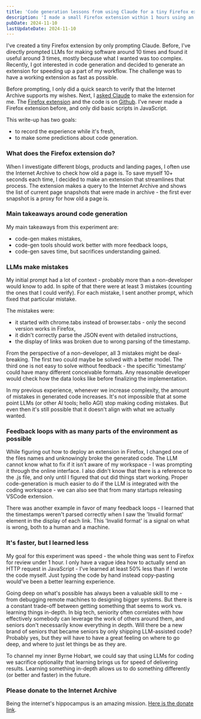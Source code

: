 ```yaml
---
title: 'Code generation lessons from using Claude for a tiny Firefox extension'
description: 'I made a small Firefox extension within 1 hours using an LLM - these some ideas that came to mind about generating code'
pubDate: 2024-11-10
lastUpdateDate: 2024-11-10
---
```


I've created a tiny Firefox extension by only prompting Claude.
Before, I've directly prompted LLMs for making software around 10 times and found it useful around 3 times, mostly because what I wanted was too complex. Recently, I got interested in code generation and decided to generate an extension for speeding up a part of my workflow. The challenge was to have a working extension as fast as possible. 

Before prompting, I only did a quick search to verify that the Internet Archive supports my wishes. Next, I [asked Claude](https://pastebin.com/P0LgSGat) to make the extension for me. The [Firefox extension](https://addons.mozilla.org/en-US/firefox/addon/dateifier/) and the code is on [Github](https://github.com/ebanek/dateifier/tree/main). I've never made a Firefox extension before, and only did basic scripts in JavaScript.

This write-up has two goals:
- to record the experience while it's fresh,
- to make some predictions about code generation.

### What does the Firefox extension do?

When I investigate different blogs, products and landing pages, I often use the Internet Archive to check how old a page is. To save myself 10+ seconds each time, I decided to make an extension that streamlines that process. The extension makes a query to the Internet Archive and shows the list of current page snapshots that were made in archive - the first ever snapshot is a proxy for how old a page is.

### Main takeaways around code generation

My main takeaways from this experiment are:
- code-gen makes mistakes,
- code-gen tools should work better with more feedback loops,
- code-gen saves time, but sacrifices understanding gained.

### LLMs make mistakes

My initial prompt had a lot of context - probably more than a non-developer would know to add. In spite of that there were at least 3 mistakes (counting the ones that I could verify). For each mistake, I sent another prompt, which fixed that particular mistake.

The mistakes were:
- it started with chrome.tabs instead of browser.tabs - only the second version works in Firefox,
- it didn't correctly parse the JSON event with detailed instructions,
- the display of links was broken due to wrong parsing of the timestamp.

From the perspective of a non-developer, all 3 mistakes might be deal-breaking. The first two could maybe be solved with a better model. The third one is not easy to solve without feedback - the specific 'timestamp' could have many different conceivable formats. Any reasonable developer would check how the data looks like before finalizing the implementation.

In my previous experience, whenever we increase complexity, the amount of mistakes in generated code increases. It's not impossible that at some point LLMs (or other AI tools; hello AGI) stop making coding mistakes. But even then it's still possible that it doesn't align with what we actually wanted.

### Feedback loops with as many parts of the environment as possible

While figuring out how to deploy an extension in Firefox, I changed one of the files names and unknowingly broke the generated code. The LLM cannot know what to fix if it isn't aware of my workspace - I was prompting it through the online interface. I also didn't know that there is a reference to the .js file, and only until I figured that out did things start working. Proper code-generation is much easier to do if the LLM is integrated with the coding workspace - we can also see that from many startups releasing VSCode extension.

There was another example in favor of many feedback loops - I learned that the timestamps weren't parsed correctly when I saw the 'Invalid format' element in the display of each link. This 'Invalid format' is a signal on what is wrong, both to a human and a machine.
### It's faster, but I learned less

My goal for this experiment was speed - the whole thing was sent to Firefox for review under 1 hour. I only have a vague idea how to actually send an HTTP request in JavaScript - I've learned at least 50% less than if I wrote the code myself. Just typing the code by hand instead copy-pasting would've been a better learning experience.

Going deep on what's possible has always been a valuable skill to me - from debugging remote machines to designing bigger systems. But there is a constant trade-off between getting something that seems to work vs. learning things in-depth. In big tech, seniority often correlates with how effectively somebody can leverage the work of others around them, and seniors don't necessarily know everything in depth. Will there be a new brand of seniors that became seniors by only shipping LLM-assisted code? Probably yes, but they will have to have a great feeling on where to go deep, and where to just let things be as they are.

To channel my inner Byrne Hobart, we could say that using LLMs for coding we sacrifice optionality that learning brings us for speed of delivering results. Learning something in-depth allows us to do something differently (or better and faster) in the future.

### Please donate to the Internet Archive

Being the internet's hippocampus is an amazing mission. [Here is the donate link](https://archive.org/donate).
